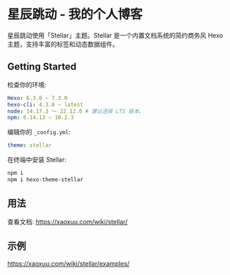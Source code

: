 # 星辰跳动 - 我的个人博客

星辰跳动使用「Stellar」主题。Stellar 是一个内置文档系统的简约商务风 Hexo 主题，支持丰富的标签和动态数据组件。


## Getting Started

检查你的环境:

```yaml
Hexo: 6.3.0 ~ 7.3.0
hexo-cli: 4.3.0 ~ latest
node: 14.17.3 ～ 22.12.0 # 建议选择 LTS 版本。
npm: 6.14.13 ~ 10.2.3
```

编辑你的 `_config.yml`:

```yaml
theme: stellar
```

在终端中安装 Stellar:

```bash
npm i
npm i hexo-theme-stellar
```

## 用法

查看文档: https://xaoxuu.com/wiki/stellar/

## 示例

https://xaoxuu.com/wiki/stellar/examples/
